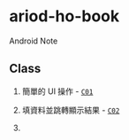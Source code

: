 # ariod-ho-book

Android Note


## Class

1. 簡單的 UI 操作 - [`C01`](https://github.com/CodeMercs/ariod-ho-book/blob/master/Note/C01.md)

2. 填資料並跳轉顯示結果 - [`C02`](https://github.com/CodeMercs/ariod-ho-book/blob/master/Note/C02.md)

3.
